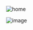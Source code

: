 ![home](https://github.com/user-attachments/assets/48ce2d98-f402-4114-bd07-80c81b8b4290)

![image](https://github.com/user-attachments/assets/976a3271-c8fe-4b32-a804-921f5b2e7697)
